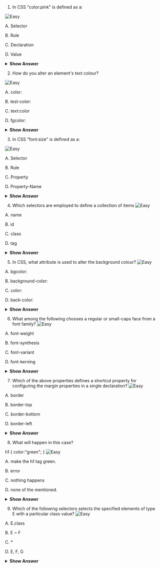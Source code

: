  
1) In CSS "color:pink" is defined as a: 
 
 ![Easy](<https://github.com/revaturelabs/interviewquestions/blob/dev/ComplexityTags/simple%20(2).svg>)
 
A.    Selector

B.    Rule 

C.    Declaration   

D.    Value

<details>
<summary> <b> Show Answer </b> </summary>
<blockquote>
D
</blockquote>
</details>

2) How do you alter an element's text colour?

![Easy](<https://github.com/revaturelabs/interviewquestions/blob/dev/ComplexityTags/simple%20(2).svg>)

A. color:

B. test-color:

C. text:color

D. fgcolor:

<details>
<summary> <b> Show Answer </b> </summary>
<blockquote>
A
</blockquote>
</details>

3) In CSS "font:size" is defined as a: 

![Easy](<https://github.com/revaturelabs/interviewquestions/blob/dev/ComplexityTags/simple%20(2).svg>)

A. Selector

B. Rule

C. Property

D. Property-Name

<details>
<summary> <b> Show Answer </b> </summary>
<blockquote>
D
</blockquote>
</details>

4) Which selectors are employed to define a collection of items
![Easy](<https://github.com/revaturelabs/interviewquestions/blob/dev/ComplexityTags/simple%20(2).svg>)

A. name

B. id

C. class  

D. tag

<details>
<summary> <b> Show Answer </b> </summary>
<blockquote>
C
</blockquote>
</details>

5)  In CSS, what attribute is used to alter the background colour?
![Easy](<https://github.com/revaturelabs/interviewquestions/blob/dev/ComplexityTags/simple%20(2).svg>)

A. bgcolor: 

B. background-color: 

C. color:

D. back-color:
<details>
<summary> <b> Show Answer </b> </summary>
<blockquote>
B
</blockquote>
</details>


6) What among the following chooses a regular or small-caps face from a font family?
![Easy](<https://github.com/revaturelabs/interviewquestions/blob/dev/ComplexityTags/simple%20(2).svg>)

A. font-weight

B. font-synthesis

C. font-variant 

D. font-kerning
<details>
<summary> <b> Show Answer </b> </summary>
<blockquote>
C
</blockquote>
</details>


7) Which of the above properties defines a shortcut property for configuring the margin properties in a single declaration?
![Easy](<https://github.com/revaturelabs/interviewquestions/blob/dev/ComplexityTags/simple%20(2).svg>)

A. border

B. border-top

C. border-bottom

D. border-left
<details>
<summary> <b> Show Answer </b> </summary>
<blockquote>
A
</blockquote>
</details>


8) What will happen in this case?

h1 {
    color:"green";
}
![Easy](<https://github.com/revaturelabs/interviewquestions/blob/dev/ComplexityTags/simple%20(2).svg>)

A. make the h1 tag green. 

B. error

C. nothing happens

D. none of the mentioned.
<details>
<summary> <b> Show Answer </b> </summary>
<blockquote>
A
</blockquote>
</details>

 
9) Which of the following selectors selects the specified elements of type E with a particular class value?
![Easy](<https://github.com/revaturelabs/interviewquestions/blob/dev/ComplexityTags/simple%20(2).svg>)

A. E.class

B. E ~ F

C. *

D. E, F, G

<details>
<summary> <b> Show Answer </b> </summary>
<blockquote>
A

</blockquote>
</details>

